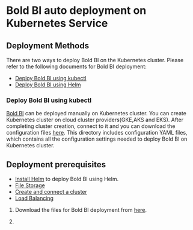 # Bold BI auto deployment on Kubernetes Service

## Deployment Methods

There are two ways to deploy Bold BI on the Kubernetes cluster. Please refer to the following documents for Bold BI deployment:

* [Deploy Bold BI using kubectl]()
* [Deploy Bold BI using Helm]()

### Deploy Bold BI using kubectl

[Bold BI](https://www.boldbi.com/) can be deployed manually on Kubernetes cluster. You can create Kubernetes cluster on cloud cluster providers(GKE,AKS and EKS). After completing cluster creation, connect to it and you can download the configuration files [here](../deploy/). This directory includes configuration YAML files, which contains all the configuration settings needed to deploy Bold BI on Kubernetes cluster.

## Deployment prerequisites

* [Install Helm](https://helm.sh/docs/intro/install/) to deploy Bold BI using Helm.
* [File Storage](pre-requisites.md#file-storage)
* [Create and connect a cluster](pre-requisites.md#create-a-cluster)
* [Load Balancing](pre-requisites.md#load-balancing)

1. Download the files for Bold BI deployment from [here]().

2.  

